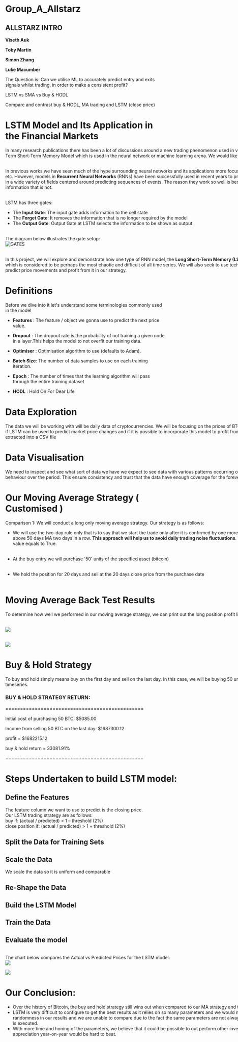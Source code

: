 # Group_A_Allstarz
## ALLSTARZ INTRO

**Viseth Auk**

**Toby Martin**

**Simon Zhang**

**Luke Macumber**

The Question is:  Can we utilise ML to accurately predict entry and exits signals whilst trading, in order to make a consistent profit?

LSTM vs SMA vs Buy & HODL

Compare and contrast buy & HODL, MA trading and LSTM (close price)

# LSTM Model and Its Application in the Financial Markets 
<div style="width:1280px">

In many research publications there has been a lot of discussions around a new trading phenomenon used in various trading strategies known as the LSTM Model, often referred to as the Long-Term Short-Term Memory Model which is used in the neural network or machine learning arena. We would like to uncover the truth behind this style of trading, is it truth or fiction?

<br/>In previous works we have seen much of the hype surrounding neural networks and its applications more focused in image-based applications such as fingerprint recognition, facial recognition, etc.
However, models in **Recurrent Neural Networks** (RNNs) have been successfully used in recent years to predict future events in time series as well. RNNs have contributed to breakthroughs in a wide variety of fields centered around predicting sequences of events. The reason they work so well is because LSTM is able to store past information that is important, and forget the information that is not. 
    
<br/> LSTM has three gates:
- The **Input Gate**: The input gate adds information to the cell state
- The **Forget Gate**: It removes the information that is no longer required by the model
- The **Output Gate**: Output Gate at LSTM selects the information to be shown as output

<br> The diagram below illustrates the gate setup:<br/>
![GATES](./images/gates.png "LSTM GATES")

    

<br/>In this project, we will explore and demonstrate how one type of RNN model, the **Long Short-Term Memory (LSTM)** network, can be used to predict price movement in financial time series data which is considered to be perhaps the most chaotic and difficult of all time series. We will also seek to use technical indicators such as the Moving Average and the MACD with LSTM to try and predict price movements and profit from it in our strategy.

</div>

# Definitions

Before we dive into it let's understand some terminologies commonly used in the model

- **Features**  : The feature / object we gonna use to predict the next price value.
- **Dropout**   : The dropout rate is the probability of not training a given node in a layer.This helps the model to not overfit our training data.
        
- **Optimiser** : Optimisation algorithm to use (defaults to Adam).
- **Batch Size**: The number of data samples to use on each training iteration.
- **Epoch**     : The number of times that the learning algorithm will pass through the entire training dataset
- **HODL**     : Hold On For Dear Life

# Data Exploration

<div style="width:1280px">

The data we will be working with will be daily data of cryptocurrencies. We will be focusing on the prices of BTC, if we have time
we could look at other cryptocurrencies. Our intention is to see if LSTM can be used to predict market price changes and if it is 
possible to incorporate this model to profit from in our trading strategies. The data is taken from **coinmarketcap.com** and extracted into a CSV file

</div>

# Data Visualisation

<div style="width:1280px">

We need to inspect and see what sort of data we have we expect to see data with various patterns occurring overtime
to ensure that the data can account for different changes in market behaviour over the period. This ensure consistency and trust 
that the data have enough coverage for the forever changing market conditions.

</div>


# Our Moving Average Strategy ( **Customised** )

<div style="width:1280px">

Comparison 1: We will conduct a long only moving average strategy. Our strategy is as follows:

- We will use the two-day rule only that is to say that we start the trade only after it is confirmed by one more day’s closing price, and keep the date as the entry point only if the 20 days MA is above 50 days MA two days in a row. **This approach will help us to avoid daily trading noise fluctuations**. When this happens, we will have the entry points in the column firstbuy where the value equals to True.<br/><br/>

- At the buy entry we will purchase '50' units of the specified asset (bitcoin)<br/><br/>

- We hold the position for 20 days and sell at the 20 days close price from the purchase date
<br/><br/>



# Moving Average Back Test Results
<div style="width:1280px">
To determine how well we performed in our moving average strategy, we can print out the long position profit list and calculate the sum.


<br/>![](./images/MA_vs_CumProfit.png) <br/>

<br/>![](./images/ma_results.png)<br/>

# Buy & Hold Strategy
<div style="width:1280px">
To buy and hold simply means buy on the first day and sell on the last day. In this case, we will be buying 50 units of bitcoin and then selling 50 units at the close price of the last day on the timeseries.
</div>

### BUY & HOLD STRATEGY RETURN:
===============================================

Initial cost of purchasing 50 BTC: $5085.00

Income from selling 50 BTC on the last day: $1687300.12

profit = $1682215.12

buy & hold return = 33081.91%

===============================================

# Steps Undertaken to build LSTM model:



## Define the Features
The feature column we want to use to predict is the closing price.<br/>
Our LSTM trading strategy are as follows: <br/>
buy if: (actual / predicted) < 1 – threshold (2%)<br/>
close position if: (actual / predicted) > 1 + threshold (2%)

## Split the Data for Training Sets


## Scale the Data
We scale the data so it is uniform and comparable

## Re-Shape the Data

## Build the LSTM Model

## Train the Data

## Evaluate the model

<br> The chart below compares the Actual vs Predicted Prices for the LSTM model:<br/>
![](./images/lstm_actual_vs_predicted.png)<br/>

![](./images/lstm_results.png)


# Our Conclusion:

- Over the history of Bitcoin, the buy and hold strategy still wins out when compared to our MA strategy and the LSTM model.
- LSTM is very difficult to configure to get the best results as it relies on so many parameters and we would need to understand and test each parameter thoroughly. Furthermore, there are still randomness in our results and we are unable to compare due to the fact the same parameters are not always reproduceable. This is because the LSTM model drops random data points as it is executed. 
- With more time and honing of the parameters, we believe that it could be possible to out perform other investments using the LSTM model. However, when it comes to Bitcoin, the price appreciation year-on-year would be hard to beat.

